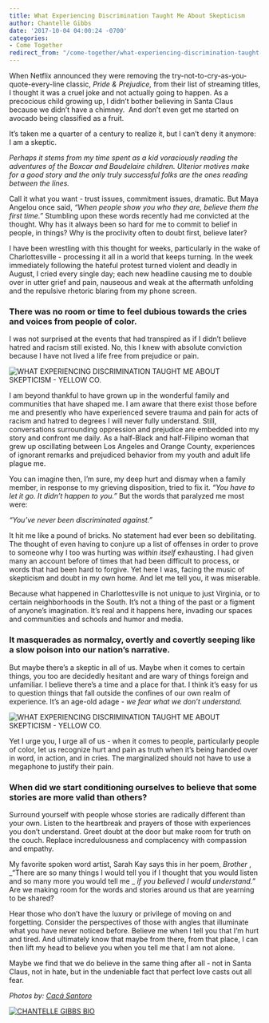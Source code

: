```yaml
---
title: What Experiencing Discrimination Taught Me About Skepticism
author: Chantelle Gibbs
date: '2017-10-04 04:00:24 -0700'
categories:
- Come Together
redirect_from: "/come-together/what-experiencing-discrimination-taught-me/"
---
```


When Netflix announced they were removing the try-not-to-cry-as-you-quote-every-line classic, _Pride & Prejudice,_ from their list of streaming titles, I thought it was a cruel joke and not actually going to happen. As a precocious child growing up, I didn’t bother believing in Santa Claus because we didn’t have a chimney.  And don’t even get me started on avocado being classified as a fruit.

It’s taken me a quarter of a century to realize it, but I can’t deny it anymore:  I am a skeptic.

_Perhaps it stems from my time spent as a kid voraciously reading the adventures of the Boxcar and Baudelaire children. Ulterior motives make for a good story and the only truly successful folks are the ones reading between the lines._

Call it what you want - trust issues, commitment issues, dramatic. But Maya Angelou once said, _“When people show you who they are, believe them the first time.”_ Stumbling upon these words recently had me convicted at the thought. Why has it always been so hard for me to commit to belief in people, in things? Why is the proclivity often to doubt first, believe later?

I have been wrestling with this thought for weeks, particularly in the wake of Charlottesville - processing it all in a world that keeps turning. In the week immediately following the hateful protest turned violent and deadly in August, I cried every single day; each new headline causing me to double over in utter grief and pain, nauseous and weak at the aftermath unfolding and the repulsive rhetoric blaring from my phone screen.  

### **There was no room or time to feel dubious towards the cries and voices from people of color.**

I was not surprised at the events that had transpired as if I didn’t believe hatred and racism still existed. No, this I knew with absolute conviction because I have not lived a life free from prejudice or pain.

![WHAT EXPERIENCING DISCRIMINATION TAUGHT ME ABOUT SKEPTICISM - YELLOW CO.](https://yellow-blog-images.imgix.net/2017/10/0P7A8972.jpg)

I am beyond thankful to have grown up in the wonderful family and communities that have shaped me. I am aware that there exist those before me and presently who have experienced severe trauma and pain for acts of racism and hatred to degrees I will never fully understand. Still, conversations surrounding oppression and prejudice are embedded into my story and confront me daily. As a half-Black and half-Filipino woman that grew up oscillating between Los Angeles and Orange County, experiences of ignorant remarks and prejudiced behavior from my youth and adult life plague me.

You can imagine then, I’m sure, my deep hurt and dismay when a family member, in response to my grieving disposition, tried to fix it. _“You have to let it go. It didn’t happen to you.”_ But the words that paralyzed me most were:

_“You’ve never been discriminated against.”_

It hit me like a pound of bricks. No statement had ever been so debilitating. The thought of even having to conjure up a list of offenses in order to prove to someone why I too was hurting was _within itself_ exhausting. I had given many an account before of times that had been difficult to process, or words that had been hard to forgive. Yet here I was, facing the music of skepticism and doubt in my own home. And let me tell you, it was miserable.

Because what happened in Charlottesville is not unique to just Virginia, or to certain neighborhoods in the South. It’s not a thing of the past or a figment of anyone’s imagination. It’s real and it happens here, invading our spaces and communities and schools and humor and media.

### **It masquerades as normalcy, overtly and covertly seeping like a slow poison into our nation’s narrative.**

But maybe there’s a skeptic in all of us. Maybe when it comes to certain things, you too are decidedly hesitant and are wary of things foreign and unfamiliar. I believe there’s a time and a place for that. I think it’s easy for us to question things that fall outside the confines of our own realm of experience. It’s an age-old adage - _we fear what we don’t understand._

![WHAT EXPERIENCING DISCRIMINATION TAUGHT ME ABOUT SKEPTICISM - YELLOW CO.](https://yellow-blog-images.imgix.net/2017/10/0P7A9135-2.jpg)

Yet I urge you, I urge all of us - when it comes to people, particularly people of color, let us recognize hurt and pain as truth when it’s being handed over in word, in action, and in cries. The marginalized should not have to use a megaphone to justify their pain.

### **When did we start conditioning ourselves to believe that some stories are more valid than others?**

Surround yourself with people whose stories are radically different than your own. Listen to the heartbreak and prayers of those with experiences you don’t understand. Greet doubt at the door but make room for truth on the couch. Replace incredulousness and complacency with compassion and empathy.

My favorite spoken word artist, Sarah Kay says this in her poem, _Brother_ , _“There are so many things I would tell you if I thought that you would listen and so many more you would tell me _ _if you believed I would understand.”_ Are we making room for the words and stories around us that are yearning to be shared?

Hear those who don’t have the luxury or privilege of moving on and forgetting. Consider the perspectives of those with angles that illuminate what you have never noticed before. Believe me when I tell you that I’m hurt and tired. And ultimately know that maybe from there, from that place, I can then lift my head to believe you when you tell me that I am not alone.

Maybe we find that we do believe in the same thing after all - not in Santa Claus, not in hate, but in the undeniable fact that perfect love casts out all fear.

_Photos by: [Cacá Santoro](http://cacasantoro.com/)_

[![CHANTELLE GIBBS BIO](https://yellow-blog-images.imgix.net/2017/10/CHANTELLE-GIBBS-BIO.jpg)](https://www.instagram.com/chillchantelle/)
